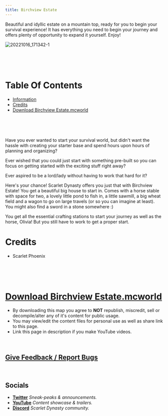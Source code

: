 ```yaml
---
title: Birchview Estate
---
```


Beautiful and idyllic estate on a mountain top, ready for you to begin your survival experience! It has everything you need to begin your journey and offers plenty of opportunity to expand it yourself. Enjoy!

![20221016_171342-1](https://github.com/Scarlet-Dynasty/scarlet-dynasty.github.io/assets/99989764/731b1c4b-55e3-4a8d-bb44-a81db12227b8)


<br>
<br>
<br>

# Table Of Contents
- [Information](/maps/brichview-estate#information)
- [Credits](/maps/brichview-estate#credits)
- [Download Birchview Estate.mcworld](/maps/brichview-estate#download-birchview-estatemcworld)

<br>
<br>
<br>

Have you ever wanted to start your survival world, but didn't want the hassle with creating your starter base and spend hours upon hours of planning and organizing? 

Ever wished that you could just start with something pre-built so you can focus on getting started with the exciting stuff right away? 

Ever aspired to be a lord/lady without having to work that hard for it?

Here's your chance! Scarlet Dynasty offers you just that with Birchview Estate!
You get a beautiful big house to start in. Comes with a horse stable with space for two, a lovely little pond to fish in, a little sawmill, a big wheat field and a wagon to go on large travels (or so you can imagine at least). You might also find a sword in a stone somewhere :)

You get all the essential crafting stations to start your journey as well as the horse, Olivia! But you still have to work to get a proper start.

# Credits

- Scarlet Phoenix

<br>
<br>
<br>

# [Download Birchview Estate.mcworld](https://github.com/Scarlet-Dynasty/downloads/releases/download/birchview-estate/Birchview_Estate.mcworld)

- By downloading this map you agree to **NOT** republish, miscredit, sell or decompile/alter any of it's content for public usage.
- You may view/edit the content files for personal use as well as share link to this page.
- Link this page in description if you make YouTube videos.

<br>

## [Give Feedback / Report Bugs](https://discord.gg/SaQbuBUuuw)

<br>

## Socials

- **[Twitter](https://twitter.com/ScarletDynasty)** *Sneak-peaks & announcements.*
- **[YouTube](https://www.youtube.com/channel/UCFZVpNDfKGdoArxYMBle4Hw)** *Content showcase & trailers.*
- **[Discord](https://discord.gg/SaQbuBUuuw)** *Scarlet Dynasty community.*

<br>
<br>
<br>
